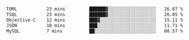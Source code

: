 <!--START_SECTION:waka-->

```txt
TOML           23 mins         ██████▓░░░░░░░░░░░░░░░░░░   26.87 %
TSQL           23 mins         ██████▓░░░░░░░░░░░░░░░░░░   26.85 %
Objective-C    12 mins         ███▓░░░░░░░░░░░░░░░░░░░░░   15.11 %
JSON           10 mins         ███░░░░░░░░░░░░░░░░░░░░░░   11.71 %
MySQL          7 mins          ██░░░░░░░░░░░░░░░░░░░░░░░   08.57 %
```

<!--END_SECTION:waka-->